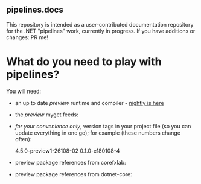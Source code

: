 ## pipelines.docs

This repository is intended as a user-contributed documentation repository for the .NET "pipelines" work, currently in progress. If you have additions or changes: PR me!

# What do you need to play with pipelines?

You will need:

- an up to date *preview* runtime and compiler - [nightly is here](https://github.com/dotnet/cli)
- the *preview* myget feeds:

    <add key="dotnet-core" value="https://dotnet.myget.org/F/dotnet-core/api/v3/index.json" protocolVersion="3" />
    <add key="corefxlab" value="https://dotnet.myget.org/F/dotnet-corefxlab/api/v3/index.json" protocolVersion="3" />

- *for your convenience only*, version tags in your project file (so you can update everything in one go); for example (these numbers change often):

     <FrameworkTargetVer>4.5.0-preview1-26108-02</FrameworkTargetVer>
     <CoreFxLabVersion>0.1.0-e180108-4</CoreFxLabVersion>

- preview package references from corefxlab:

    <PackageReference Include="System.IO.Pipelines" Version="$(CoreFxLabVersion)" />
    <PackageReference Include="System.Buffers.Primitives" Version="$(CoreFxLabVersion)" />
        
- preview package references from dotnet-core:

    <PackageReference Include="System.Memory" Version="$(FrameworkTargetVer)" />
    <PackageReference Include="System.Runtime.CompilerServices.Unsafe" Version="$(FrameworkTargetVer)" />
    <PackageReference Include="System.Threading.Tasks.Extensions" Version="$(FrameworkTargetVer)" />

